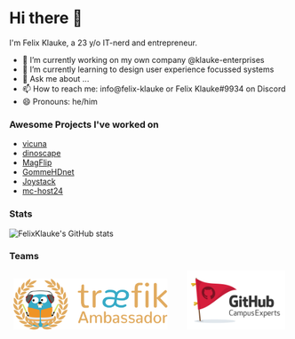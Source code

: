 # Hi there 👋

I'm Felix Klauke, a 23 y/o IT-nerd and entrepreneur. 

- 🔭 I’m currently working on my own company @klauke-enterprises
- 🌱 I’m currently learning to design user experience focussed systems
- 💬 Ask me about ...
- 📫 How to reach me: info@felix-klauke or Felix Klauke#9934 on Discord
- 😄 Pronouns: he/him

### Awesome Projects I've worked on

- [vicuna](https://github.com/vicuna-io)
- [dinoscape](https://dinoscape.com) 
- [MagFlip](https://magflip.com) 
- [GommeHDnet](https://gommehd.net) 
- [Joystack](https://joystack.com)
- [mc-host24](https://mc-host24.de/)

### Stats

![FelixKlauke's GitHub stats](https://github-readme-stats.vercel.app/api?username=FelixKlauke&show_icons=true&count_private=true)

### Teams

<p align="center">
  <img alt="Light" src="img/treaefik.png" width="55%">
&nbsp; &nbsp; &nbsp; &nbsp;
  <img alt="Dark" src="img/campus-expert.png" width="35%">
</p>

